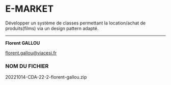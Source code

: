 # E-MARKET

Développer un système de classes permettant la location/achat de produits(films) via un design pattern adapté.

---

**Florent GALLOU**

florent.gallou@viacesi.fr

### NOM DU FICHIER
20221014-CDA-22-2-florent-gallou.zip
